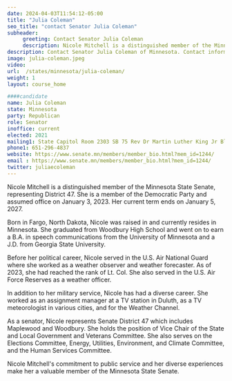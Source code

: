 ```yaml
---
date: 2024-04-03T11:54:12-05:00
title: "Julia Coleman"
seo_title: "contact Senator Julia Coleman"
subheader:
     greeting: Contact Senator Julia Coleman
     description: Nicole Mitchell is a distinguished member of the Minnesota State Senate, representing District 47. She is a member of the Democratic Party and assumed office on January 3, 2023. Her current term ends on January 5, 2027.
description: Contact Senator Julia Coleman of Minnesota. Contact information for Julia Coleman includes email address, phone number, and mailing address.
image: julia-coleman.jpeg
video:
url:  /states/minnesota/julia-coleman/
weight: 1
layout: course_home

####candidate
name: Julia Coleman
state: Minnesota
party: Republican
role: Senator
inoffice: current
elected: 2021
mailing1: State Capitol Room 2303 SB 75 Rev Dr Martin Luther King Jr Blvd St. Paul, MN 55155-1606
phone1: 651-296-4837
website: https://www.senate.mn/members/member_bio.html?mem_id=1244/
email : https://www.senate.mn/members/member_bio.html?mem_id=1244/
twitter: juliaecoleman
---
```


Nicole Mitchell is a distinguished member of the Minnesota State Senate, representing District 47. She is a member of the Democratic Party and assumed office on January 3, 2023. Her current term ends on January 5, 2027.

Born in Fargo, North Dakota, Nicole was raised in and currently resides in Minnesota. She graduated from Woodbury High School and went on to earn a B.A. in speech communications from the University of Minnesota and a J.D. from Georgia State University.

Before her political career, Nicole served in the U.S. Air National Guard where she worked as a weather observer and weather forecaster. As of 2023, she had reached the rank of Lt. Col. She also served in the U.S. Air Force Reserves as a weather officer.

In addition to her military service, Nicole has had a diverse career. She worked as an assignment manager at a TV station in Duluth, as a TV meteorologist in various cities, and for the Weather Channel.

As a senator, Nicole represents Senate District 47 which includes Maplewood and Woodbury. She holds the position of Vice Chair of the State and Local Government and Veterans Committee. She also serves on the Elections Committee, Energy, Utilities, Environment, and Climate Committee, and the Human Services Committee.

Nicole Mitchell's commitment to public service and her diverse experiences make her a valuable member of the Minnesota State Senate.
